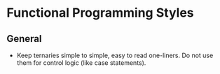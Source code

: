# Functional Programming Styles

## General

* Keep ternaries simple to simple, easy to read one-liners. Do not use them for control logic (like case statements).
